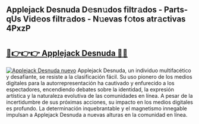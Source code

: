 ## Applejack Desnuda D𝚎sn𝚞dos filtr𝚊dos - Parts-qUs Vid𝚎os filtr𝚊dos - N𝚞evas f𝚘tos atr𝚊ctivas 4PxzP

# <h2><a href="http://mb2gu5z.tromn.icu/?c=Applejack+Desnuda">🔗👉👉👉 Applejack Desnuda 🔗🔗</a></h2>

[![Applejack Desnuda nuevo](https://i.imgur.com/pEAQMta.gif)](http://mb2gu5z.tromn.icu/?c=Applejack+Desnuda)
Applejack Desnuda, un individuo multifacético y desafiante, se resiste a la clasificación fácil. Su uso pionero de los medios digitales para la autorrepresentación ha cautivado y enfurecido a los espectadores, encendiendo debates sobre la identidad, la expresión artística y la naturaleza evolutiva de las comunidades en línea. A pesar de la incertidumbre de sus próximas acciones, su impacto en los medios digitales es profundo. La determinación inquebrantable y el magnetismo innegable impulsan a Applejack Desnuda a nuevas alturas en la comunidad en línea.
